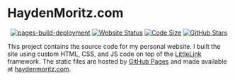 # HaydenMoritz.com

<div align="center">

  [![pages-build-deployment](https://github.com/MoritzHayden/MoritzHayden.github.io/actions/workflows/pages/pages-build-deployment/badge.svg)](https://github.com/MoritzHayden/MoritzHayden.github.io/actions/workflows/pages/pages-build-deployment)
  [![Website Status](https://img.shields.io/website?url=https%3A%2F%2Fhaydenmoritz.com)](https://haydenmoritz.com)
  [![Code Size](https://img.shields.io/github/languages/code-size/MoritzHayden/MoritzHayden.github.io)](https://github.com/MoritzHayden/MoritzHayden.github.io)
  [![GitHub Stars](https://img.shields.io/github/stars/MoritzHayden/MoritzHayden.github.io)](https://github.com/MoritzHayden/MoritzHayden.github.io)

</div>

This project contains the source code for my personal website. I built the site using custom HTML, CSS, and JS code on top of the [LittleLink](https://github.com/sethcottle/littlelink) framework. The static files are hosted by [GitHub Pages](https://pages.github.com/) and made available at [haydenmoritz.com](https://haydenmoritz.com/).
